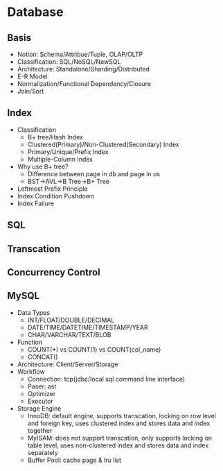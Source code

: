 # Database

## Basis

- Notion: Schema/Attribue/Tuple, OLAP/OLTP
- Classification: SQL/NoSQL/NewSQL
- Architecture: Standalone/Sharding/Distributed
- E-R Model
- Normalization/Functional Dependency/Closure
- Join/Sort

## Index

- Classification
  - B+ tree/Hash Index
  - Clustered(Primary)/Non-Clustered(Secondary) Index
  - Primary/Unique/Prefix Index
  - Multiple-Column Index
- Why use B+ tree?
  - Difference between page in db and page in os
  - BST->AVL->B Tree->B+ Tree
- Leftmost Prefix Principle
- Index Condition Pushdown
- Index Failure

## SQL

## Transcation

## Concurrency Control

## MySQL

- Data Types
  - INT/FLOAT/DOUBLE/DECIMAL
  - DATE/TIME/DATETIME/TIMESTAMP/YEAR
  - CHAR/VARCHAR/TEXT/BLOB
- Function
  - COUNT(*) vs COUNT(1) vs COUNT(col_name)
  - CONCAT()
- Architecture: Client/Server/Storage
- Workflow
  - Connection: tcp(jdbc/local sql command line interface)
  - Paser: ast
  - Optimizer
  - Executor
- Storage Engine
  - InnoDB: default engine, supports transcation, locking on row level and foreign key, uses clustered index and stores data and index together
  - MyISAM: does not support transcation, only supports locking on table level, uses non-clustered index and stores data and index separately
  - Buffer Pool: cache page & lru list
